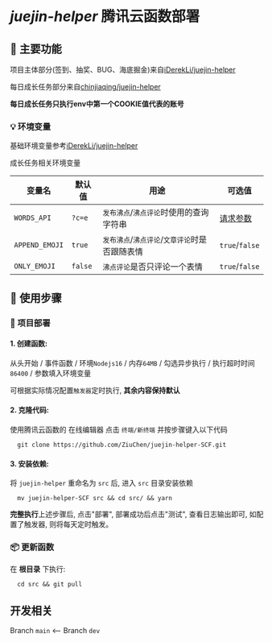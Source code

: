 # *juejin-helper* 腾讯云函数部署

## 🚀 主要功能

项目主体部分(签到、抽奖、BUG、海底掘金)来自[iDerekLi/juejin-helper](https://github.com/iDerekLi/juejin-helper)

每日成长任务部分来自[chinjiaqing/juejin-helper](https://github.com/chinjiaqing/juejin-helper)

**每日成长任务只执行env中第一个COOKIE值代表的账号**

### 💡 环境变量

基础环境变量参考[iDerekLi/juejin-helper](https://github.com/iDerekLi/juejin-helper)

成长任务相关环境变量

| 变量名       | 默认值 | 用途                                    | 可选值                                                       |
| ------------ | ------ | --------------------------------------- | ------------------------------------------------------------ |
| `WORDS_API`    | `?c=e` | `发布沸点`/`沸点评论`时使用的查询字符串 | [请求参数](https://developer.hitokoto.cn/sentence/#%E8%AF%B7%E6%B1%82%E5%8F%82%E6%95%B0) |
| `APPEND_EMOJI` | `true` | `发布沸点`/`沸点评论`/`文章评论`时是否跟随表情     | `true`/`false`                                               |
| `ONLY_EMOJI`   | `false` | `沸点评论`是否只评论一个表情            | `true`/`false`                                               |

## 🔰 使用步骤

### 🎯 项目部署

#### 1. 创建函数:

从头开始 / 事件函数 / 环境`Nodejs16` / 内存`64MB` / 勾选异步执行 / 执行超时时间`86400` / 参数填入环境变量

可根据实际情况配置`触发器`定时执行, **其余内容保持默认**

#### 2. 克隆代码:

使用腾讯云函数的 在线编辑器 点击 `终端/新终端` 并按步骤键入以下代码

```shell
  git clone https://github.com/ZiuChen/juejin-helper-SCF.git
```

#### 3. 安装依赖:

将 `juejin-helper` 重命名为 `src` 后, 进入 `src` 目录安装依赖

```shell
  mv juejin-helper-SCF src && cd src/ && yarn
```

**完整执行**上述步骤后, 点击"部署", 部署成功后点击"测试", 查看日志输出即可, 如配置了触发器, 则将每天定时触发。

### 📦 更新函数

在 **根目录** 下执行:

```shell
  cd src && git pull
```

## 开发相关

Branch `main` <-- Branch `dev`